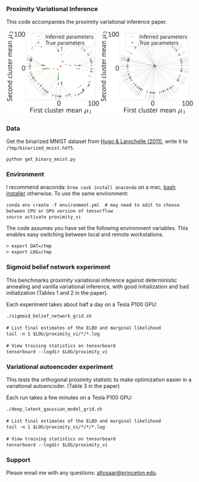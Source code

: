 ### Proximity Variational Inference
This code accompanies the proximity variational inference paper.

<img src="arrows_vanilla_vi.png?raw=true" width=50%/><img src="arrows_proximity_vi.png?raw=true" width=50%/>


### Data
Get the binarized MNIST dataset from [Hugo & Larochelle (2011)](http://proceedings.mlr.press/v15/larochelle11a.html), write it to `/tmp/binarized_mnist.hdf5`.
```
python get_binary_mnist.py
```

### Environment
I recommend anaconda: `brew cask install anaconda` on a mac, [bash installer](https://www.continuum.io/downloads) otherwise. To use the same environment:
```
conda env create -f environment.yml  # may need to edit to choose between CPU or GPU version of tensorflow
source activate proximity_vi
```

The code assumes you have set the following environment variables. This enables easy switching between local and remote workstations.
```
> export DAT=/tmp
> export LOG=/tmp
```

### Sigmoid belief network experiment
This benchmarks proximity variational inference against deterministic annealing and vanilla variational inference, with good initialization and bad initialization (Tables 1 and 2 in the paper).

Each experiment takes about half a day on a Tesla P100 GPU:
```
./sigmoid_belief_network_grid.sh

# List final estimates of the ELBO and marginal likelihood
tail -n 1 $LOG/proximity_vi/*/*.log

# View training statistics on tensorboard
tensorboard --logdir $LOG/proximity_vi
```

### Variational autoencoder experiment
This tests the orthogonal proximity statistic to make optimization easier in a variational autoencoder. (Table 3 in the paper)

Each run takes a few minutes on a Tesla P100 GPU:
```
./deep_latent_gaussian_model_grid.sh

# List final estimates of the ELBO and marginal likelihood
tail -n 1 $LOG/proximity_vi/*/*/*.log

# View training statistics on tensorboard
tensorboard --logdir $LOG/proximity_vi
```

### Support
Please email me with any questions: [altosaar@princeton.edu](mailto:altosaar@princeton.edu).
